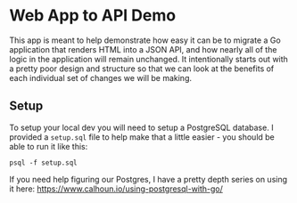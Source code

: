 # Web App to API Demo

This app is meant to help demonstrate how easy it can be to migrate a Go application that renders HTML into a JSON API, and how nearly all of the logic in the application will remain unchanged. It intentionally starts out with a pretty poor design and structure so that we can look at the benefits of each individual set of changes we will be making.

## Setup

To setup your local dev you will need to setup a PostgreSQL database. I provided a `setup.sql` file to help make that a little easier - you should be able to run it like this:

```
psql -f setup.sql
```

If you need help figuring our Postgres, I have a pretty depth series on using it here: <https://www.calhoun.io/using-postgresql-with-go/>

